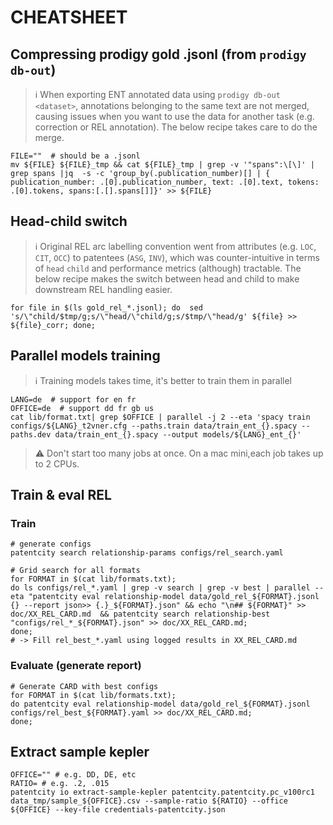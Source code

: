 # CHEATSHEET

## Compressing prodigy gold .jsonl (from `prodigy db-out`)

> ℹ️ When exporting ENT annotated data using `prodigy db-out <dataset>`, annotations belonging to the same text are not merged, causing issues when you want to use the data for another task (e.g. correction or REL annotation). The below recipe takes care to do the merge.

```shell
FILE=""  # should be a .jsonl
mv ${FILE} ${FILE}_tmp && cat ${FILE}_tmp | grep -v '"spans":\[\]' | grep spans |jq  -s -c 'group_by(.publication_number)[] | { publication_number: .[0].publication_number, text: .[0].text, tokens: .[0].tokens, spans:[.[].spans[]]}' >> ${FILE}
```

## Head-child switch

> ℹ️ Original REL arc labelling convention went from attributes (e.g. `LOC`, `CIT`, `OCC`) to  patentees (`ASG`, `INV`), which was counter-intuitive in terms of `head` `child` and performance metrics (although) tractable. The below recipe makes the switch between head and child to make downstream REL handling easier.

```shell
for file in $(ls gold_rel_*.jsonl); do  sed 's/\"child/$tmp/g;s/\"head/\"child/g;s/$tmp/\"head/g' ${file} >> ${file}_corr; done;
```

## Parallel models training

> ℹ️ Training models takes time, it's better to train them in parallel

```shell
LANG=de  # support for en fr
OFFICE=de  # support dd fr gb us
cat lib/format.txt| grep $OFFICE | parallel -j 2 --eta 'spacy train configs/${LANG}_t2vner.cfg --paths.train data/train_ent_{}.spacy --paths.dev data/train_ent_{}.spacy --output models/${LANG}_ent_{}'
```

> ⚠️ Don't start too many jobs at once. On a mac mini,each job takes up to 2 CPUs.

## Train & eval REL

### Train

```shell
# generate configs
patentcity search relationship-params configs/rel_search.yaml

# Grid search for all formats
for FORMAT in $(cat lib/formats.txt);
do ls configs/rel_*.yaml | grep -v search | grep -v best | parallel --eta "patentcity eval relationship-model data/gold_rel_${FORMAT}.jsonl {} --report json>> {.}_${FORMAT}.json" && echo "\n## ${FORMAT}" >> doc/XX_REL_CARD.md  && patentcity search relationship-best "configs/rel_*_${FORMAT}.json" >> doc/XX_REL_CARD.md;
done;
# -> Fill rel_best_*.yaml using logged results in XX_REL_CARD.md
```

### Evaluate (generate report)
```shell
# Generate CARD with best configs
for FORMAT in $(cat lib/formats.txt);
do patentcity eval relationship-model data/gold_rel_${FORMAT}.jsonl configs/rel_best_${FORMAT}.yaml >> doc/XX_REL_CARD.md;
done;
```

## Extract sample kepler

```shell
OFFICE="" # e.g. DD, DE, etc
RATIO= # e.g. .2, .015
patentcity io extract-sample-kepler patentcity.patentcity.pc_v100rc1 data_tmp/sample_${OFFICE}.csv --sample-ratio ${RATIO} --office ${OFFICE} --key-file credentials-patentcity.json
```
